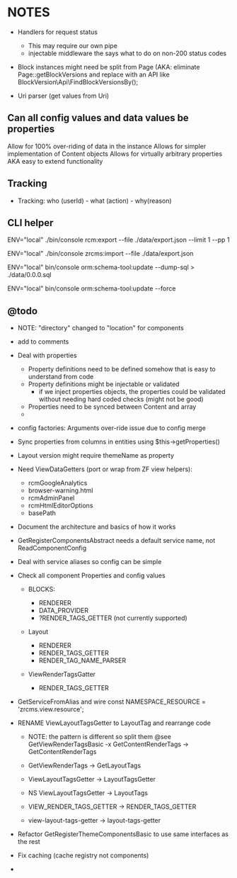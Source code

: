 NOTES
=====

- Handlers for request status
    - This may require our own pipe
    - injectable middleware the says what to do on non-200 status codes
    
- Block instances might need be split from Page 
  (AKA: eliminate Page::getBlockVersions and replace with an API like BlockVersion\Api\FindBlockVersionsBy();
  
- Uri parser (get values from Uri)

## Can all config values and data values be properties ##

Allow for 100% over-riding of data in the instance
Allows for simpler implementation of Content objects
Allows for virtually arbitrary properties AKA easy to extend functionality

## Tracking ##
- Tracking: who (userId) - what (action) - why(reason)

## CLI helper ## 

ENV="local" ./bin/console rcm:export --file ./data/export.json --limit 1 --pp 1

ENV="local" ./bin/console zrcms:import --file ./data/export.json 

ENV="local" bin/console orm:schema-tool:update --dump-sql > ./data/0.0.0.sql

ENV="local" bin/console orm:schema-tool:update --force

## @todo ##

- NOTE: "directory" changed to "location" for components
- add <identifier> to comments
- Deal with properties
    - Property definitions need to be defined somehow that is easy to understand from code
    - Property definitions might be injectable or validated
        - if we inject properties objects, the properties could be validated without needing hard coded checks (might not be good)
    - Properties need to be synced between Content and array
    - 
- config factories: Arguments over-ride issue due to config merge
- Sync properties from columns in entities using $this->getProperties()
- Layout version might require themeName as property
- Need ViewDataGetters (port or wrap from ZF view helpers):
    - rcmGoogleAnalytics
    - browser-warning.html
    - rcmAdminPanel
    - rcmHtmlEditorOptions
    - basePath
    

            
- Document the architecture and basics of how it works
- GetRegisterComponentsAbstract needs a default service name, not ReadComponentConfig

- Deal with service aliases so config can be simple

- Check all component Properties and config values
    - BLOCKS:
        - RENDERER
        - DATA_PROVIDER
        - ?RENDER_TAGS_GETTER (not currently supported)
        
    - Layout
        - RENDERER
        - RENDER_TAGS_GETTER
        - RENDER_TAG_NAME_PARSER
        
    - ViewRenderTagsGatter
        - RENDER_TAGS_GETTER
        
- GetServiceFromAlias and wire const NAMESPACE_RESOURCE = 'zrcms.view.resource';

- RENAME ViewLayoutTagsGetter to LayoutTag and rearrange code
    - NOTE: the pattern is different so split them @see GetViewRenderTagsBasic
    -x GetContentRenderTags -> GetContentRenderTags
    
    - GetViewRenderTags -> GetLayoutTags
    - ViewLayoutTagsGetter -> LayoutTagsGetter
    - NS ViewLayoutTagsGetter -> LayoutTags
    - VIEW_RENDER_TAGS_GETTER -> RENDER_TAGS_GETTER
    - view-layout-tags-getter -> layout-tags-getter

- Refactor GetRegisterThemeComponentsBasic to use same interfaces as the rest

- Fix caching (cache registry not components)
- 
